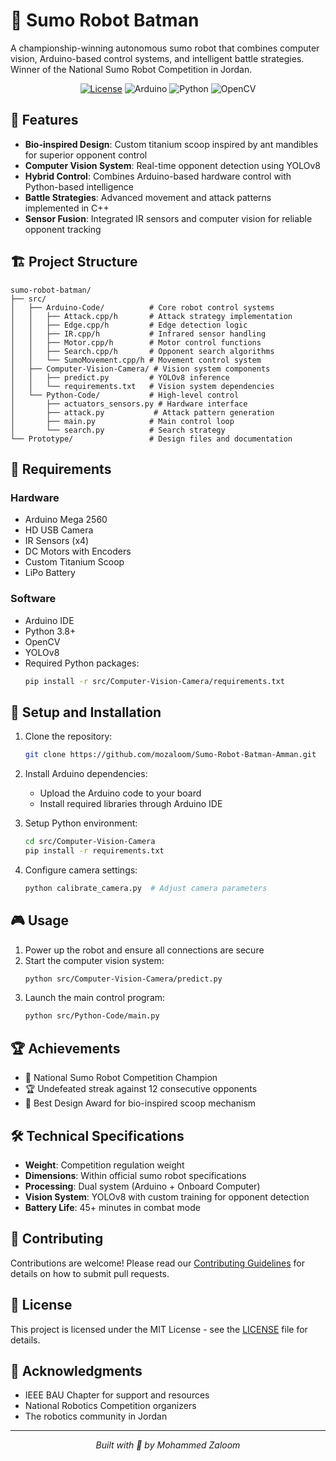 # 🤖 Sumo Robot Batman

A championship-winning autonomous sumo robot that combines computer vision, Arduino-based control systems, and intelligent battle strategies. Winner of the National Sumo Robot Competition in Jordan.

<div align="center">

[![License](https://img.shields.io/badge/license-MIT-blue.svg)](LICENSE)
![Arduino](https://img.shields.io/badge/Arduino-00979D?style=flat&logo=Arduino&logoColor=white)
![Python](https://img.shields.io/badge/Python-3776AB?style=flat&logo=python&logoColor=white)
![OpenCV](https://img.shields.io/badge/OpenCV-27338e?style=flat&logo=OpenCV&logoColor=white)

</div>

## 🌟 Features

- **Bio-inspired Design**: Custom titanium scoop inspired by ant mandibles for superior opponent control
- **Computer Vision System**: Real-time opponent detection using YOLOv8
- **Hybrid Control**: Combines Arduino-based hardware control with Python-based intelligence
- **Battle Strategies**: Advanced movement and attack patterns implemented in C++
- **Sensor Fusion**: Integrated IR sensors and computer vision for reliable opponent tracking

## 🏗️ Project Structure

```
sumo-robot-batman/
├── src/
│   ├── Arduino-Code/          # Core robot control systems
│   │   ├── Attack.cpp/h       # Attack strategy implementation
│   │   ├── Edge.cpp/h         # Edge detection logic
│   │   ├── IR.cpp/h           # Infrared sensor handling
│   │   ├── Motor.cpp/h        # Motor control functions
│   │   ├── Search.cpp/h       # Opponent search algorithms
│   │   └── SumoMovement.cpp/h # Movement control system
│   ├── Computer-Vision-Camera/ # Vision system components
│   │   ├── predict.py         # YOLOv8 inference
│   │   └── requirements.txt   # Vision system dependencies
│   └── Python-Code/           # High-level control
│       ├── actuators_sensors.py # Hardware interface
│       ├── attack.py           # Attack pattern generation
│       ├── main.py            # Main control loop
│       └── search.py          # Search strategy
└── Prototype/                 # Design files and documentation
```

## 🔧 Requirements

### Hardware
- Arduino Mega 2560
- HD USB Camera
- IR Sensors (x4)
- DC Motors with Encoders
- Custom Titanium Scoop
- LiPo Battery

### Software
- Arduino IDE
- Python 3.8+
- OpenCV
- YOLOv8
- Required Python packages:
  ```bash
  pip install -r src/Computer-Vision-Camera/requirements.txt
  ```

## 🚀 Setup and Installation

1. Clone the repository:
   ```bash
   git clone https://github.com/mozaloom/Sumo-Robot-Batman-Amman.git
   ```

2. Install Arduino dependencies:
   - Upload the Arduino code to your board
   - Install required libraries through Arduino IDE

3. Setup Python environment:
   ```bash
   cd src/Computer-Vision-Camera
   pip install -r requirements.txt
   ```

4. Configure camera settings:
   ```bash
   python calibrate_camera.py  # Adjust camera parameters
   ```

## 🎮 Usage

1. Power up the robot and ensure all connections are secure
2. Start the computer vision system:
   ```bash
   python src/Computer-Vision-Camera/predict.py
   ```
3. Launch the main control program:
   ```bash
   python src/Python-Code/main.py
   ```

## 🏆 Achievements

- 🥇 National Sumo Robot Competition Champion
- 🏆 Undefeated streak against 12 consecutive opponents
- 🌟 Best Design Award for bio-inspired scoop mechanism

## 🛠️ Technical Specifications

- **Weight**: Competition regulation weight
- **Dimensions**: Within official sumo robot specifications
- **Processing**: Dual system (Arduino + Onboard Computer)
- **Vision System**: YOLOv8 with custom training for opponent detection
- **Battery Life**: 45+ minutes in combat mode

## 👥 Contributing

Contributions are welcome! Please read our [Contributing Guidelines](CONTRIBUTING.md) for details on how to submit pull requests.

## 📜 License

This project is licensed under the MIT License - see the [LICENSE](LICENSE) file for details.

## 🙏 Acknowledgments

- IEEE BAU Chapter for support and resources
- National Robotics Competition organizers
- The robotics community in Jordan

---

<div align="center">

*Built with 🦾 by Mohammed Zaloom*

</div>
